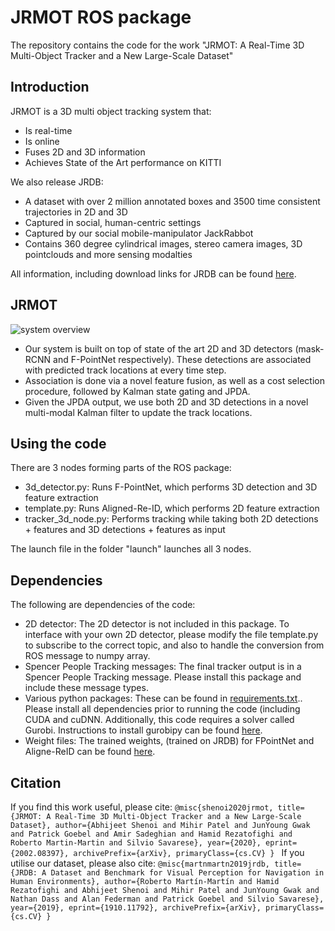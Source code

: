 # JRMOT ROS package

The repository contains the code for the work "JRMOT: A Real-Time 3D Multi-Object Tracker and a New Large-Scale Dataset"

## Introduction

JRMOT is a 3D multi object tracking system that:
- Is real-time
- Is online
- Fuses 2D and 3D information
- Achieves State of the Art performance on KITTI

We also release JRDB:
- A dataset with over 2 million annotated boxes and 3500 time consistent trajectories in 2D and 3D
- Captured in social, human-centric settings
- Captured by our social mobile-manipulator JackRabbot
- Contains 360 degree cylindrical images, stereo camera images, 3D pointclouds and more sensing modalties

All information, including download links for JRDB can be found [here](https://jrdb.stanford.edu).

## JRMOT
![system overview](https://github.com/StanfordVL/JRMOT_ROS/assets/framework.png)

- Our system is built on top of state of the art 2D and 3D detectors (mask-RCNN and F-PointNet respectively). These detections are associated with predicted track locations at every time step. 
- Association is done via a novel feature fusion, as well as a cost selection procedure, followed by Kalman state gating and JPDA. 
- Given the JPDA output, we use both 2D and 3D detections in a novel multi-modal Kalman filter to update the track locations.


## Using the code

There are 3 nodes forming parts of the ROS package:
+ 3d_detector.py: Runs F-PointNet, which performs 3D detection and 3D feature extraction
+ template.py: Runs Aligned-Re-ID, which performs 2D feature extraction
+ tracker_3d_node.py: Performs tracking while taking both 2D detections + features and 3D detections + features as input

The launch file in the folder "launch" launches all 3 nodes.

## Dependencies

The following are dependencies of the code:

+ 2D detector: The 2D detector is not included in this package. To interface with your own 2D detector, please modify the file template.py to subscribe to the correct topic, and also to handle the conversion from ROS message to numpy array.
+ Spencer People Tracking messages: The final tracker output is in a Spencer People Tracking message. Please install this package and include these message types.
+ Various python packages: These can be found in [requirements.txt](./requirements.txt).. Please install all dependencies prior to running the code (including CUDA and cuDNN. Additionally, this code requires a solver called Gurobi. Instructions to install gurobipy can be found [here](https://www.gurobi.com/documentation/9.0/quickstart_mac/the_grb_python_interface_f.html).
+ Weight files: The trained weights, (trained on JRDB) for FPointNet and Aligne-ReID can be found [here](https://drive.google.com/open?id=1YQinMPVWEI44KezS9inXe0mvVnm4aL3s).

## Citation

If you find this work useful, please cite:
`@misc{shenoi2020jrmot,
    title={JRMOT: A Real-Time 3D Multi-Object Tracker and a New Large-Scale Dataset},
    author={Abhijeet Shenoi and Mihir Patel and JunYoung Gwak and Patrick Goebel and Amir Sadeghian and Hamid Rezatofighi and Roberto Martin-Martin and Silvio Savarese},
    year={2020},
    eprint={2002.08397},
    archivePrefix={arXiv},
    primaryClass={cs.CV}
}
`
If you utilise our dataset, please also cite:
`
@misc{martnmartn2019jrdb,
    title={JRDB: A Dataset and Benchmark for Visual Perception for Navigation in Human Environments},
    author={Roberto Martín-Martín and Hamid Rezatofighi and Abhijeet Shenoi and Mihir Patel and JunYoung Gwak and Nathan Dass and Alan Federman and Patrick Goebel and Silvio Savarese},
    year={2019},
    eprint={1910.11792},
    archivePrefix={arXiv},
    primaryClass={cs.CV}
}
`
## 
